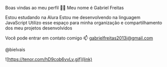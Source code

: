 Boas vindas ao meu perfil 💙💙
Meu nome é Gabriel Freitas 

Estou estudando na Alura
Estou me desenvolvendo na linguagem JavaScript
Utilizo esse espaço para minha organização e compartilhamento dos meu projetos desenvolvidos

Você pode entrar em contato comigo 📫
gabrielfreitas2013i@gmail.com

@bielvais

![https://tenor.com/hD9cob6vvLv.gif](link)
